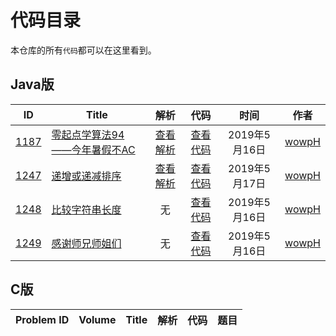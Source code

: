 # 代码目录

本仓库的所有`代码`都可以在这里看到。

## Java版

| ID | Title | 解析 | 代码 | 时间 | 作者 |
|:-:|-|:-:|:-:|:-:|:-:|
| [1187](http://acm.wust.edu.cn/problem.php?id=1187&soj=0) | [零起点学算法94——今年暑假不AC](http://acm.wust.edu.cn/problem.php?id=1187&soj=0) | [查看解析](https://blog.csdn.net/pfdvnah/article/details/88859428) | [查看代码](Java版/1100~1199/1187今年暑假不AC.md) | 2019年5月16日 | [wowpH](https://github.com/wowpH) |
| [1247](http://acm.wust.edu.cn/problem.php?id=1247&soj=0) | [递增或递减排序](http://acm.wust.edu.cn/problem.php?id=1247&soj=0) | [查看解析](https://blog.csdn.net/pfdvnah/article/details/90074704) | [查看代码](Java版/1200~1299/1247:递增或递减排序.md) | 2019年5月17日 | [wowpH](https://github.com/wowpH) |
| [1248](http://acm.wust.edu.cn/problem.php?id=1248&soj=0) | [比较字符串长度](http://acm.wust.edu.cn/problem.php?id=1248&soj=0) | 无 | [查看代码](Java版/1200~1299/1248:比较字符串长度.md) | 2019年5月16日 | [wowpH](https://github.com/wowpH) |
| [1249](http://acm.wust.edu.cn/problem.php?id=1249&soj=0) | [感谢师兄师姐们](http://acm.wust.edu.cn/problem.php?id=1249&soj=0) | 无 | [查看代码](Java版/1200~1299/1249:感谢师兄师姐们.md) | 2019年5月16日 | [wowpH](https://github.com/wowpH) |

## C版

|Problem ID|Volume|Title|解析|代码|题目|
|:-:|:-:|-|:-:|:-:|:-:|

